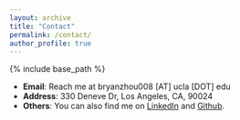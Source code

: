 ```yaml
---
layout: archive
title: "Contact"
permalink: /contact/
author_profile: true
---
```


{% include base_path %}

- **Email**: Reach me at bryanzhou008 [AT] ucla [DOT] edu
- **Address**: 330 Deneve Dr, Los Angeles, CA, 90024
- **Others**: You can also find me on [LinkedIn](https://www.linkedin.com/in/yu-zhou-997359178/) and [Github](https://github.com/bryanzhou008).
